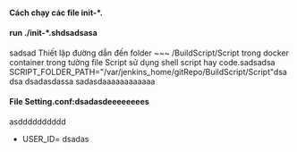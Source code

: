 #### Cách chạy các file init-*.
#### run ./init-*.shdsadsasa
sadsad
Thiết lập đường dẫn đến folder ~~~ /BuildScript/Script trong docker container trong tường file Script sử dụng shell script hay code.sadsadsa
SCRIPT_FOLDER_PATH="/var/jenkins_home/gitRepo/BuildScript/Script"dsadsa
dsadasdassa
sadasdaaaaaaaaaaaa
#### File Setting.conf:dsadasdeeeeeeees
asdddddddddd
+ USER_ID= dsadas

